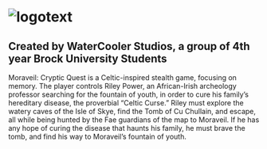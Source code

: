 # ![logotext](https://github.com/AbubakarBunamay/moraveil/assets/18227875/f458e41f-3d59-463a-9059-9e5e0d2176a0)

## Created by WaterCooler Studios, a group of 4th year Brock University Students

Moraveil: Cryptic Quest is a Celtic-inspired stealth game, focusing on memory. The player controls Riley Power, an African-Irish archeology professor searching for the fountain of youth, in order to cure his family’s hereditary disease, the proverbial “Celtic Curse.” Riley must explore the watery caves of the Isle of Skye, find the Tomb of Cu Chullain, and escape, all while being hunted by the Fae guardians of the map to Moraveil. If he has any hope of curing the disease that haunts his family, he must brave the tomb, and find his way to Moraveil’s fountain of youth. 
